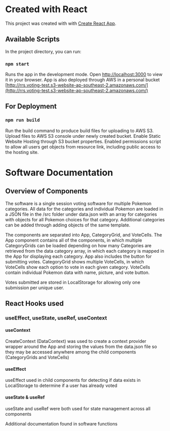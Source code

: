 # Created with React

This project was created with with [Create React App](https://github.com/facebook/create-react-app).

## Available Scripts

In the project directory, you can run:

### `npm start`

Runs the app in the development mode.
Open [http://localhost:3000](http://localhost:3000) to view it in your browser.
App is also deployed through AWS in a personal bucket [http://rrs.voting-test.s3-website-ap-southeast-2.amazonaws.com/](http://rrs.voting-test.s3-website-ap-southeast-2.amazonaws.com/)


## For Deployment

### `npm run build`

Run the build command to produce build files for uploading to AWS S3. Upload files to AWS S3 console under newly created bucket. Enable Static Website Hosting through S3 bucket properties. Enabled permissions script to allow all users get objects from resource link, including public access to the hosting site.

# Software Documentation

## Overview of Components

The software is a single session voting software for multiple Pokemon categories. All data for the categories and individual Pokemon are loaded in a JSON file in the /src folder under data.json with an array for categories with objects for all Pokemon choices for that category. Additional categories can be added through adding objects of the same template.

The components are separated into App, CategoryGrid, and VoteCells.
The App component contains all of the components, in which multiple CategoryGrids can be loaded depending on how many Categories are retrieved from the data category array, in which each category is mapped in the App for displaying each category. App also includes the button for submitting votes.
CategoryGrid shows multiple VoteCells, in which VoteCells show each option to vote in each given category.
VoteCells contain individual Pokemon data with name, picture, and vote button.

Votes submitted are stored in LocalStorage for allowing only one submission per unique user.

## React Hooks used

### useEffect, useState, useRef, useContext

#### useContext

CreateContext (DataContext) was used to create a context provider wrapper around the App and storing the values from the data.json file so they may be accessed anywhere among the child components (CategoryGrids and VoteCells)

#### useEffect

useEffect used in child components for detecting if data exists in LocalStorage to determine if a user has already voted

#### useState & useRef

useState and useRef were both used for state management across all components

Additional documentation found in software functions